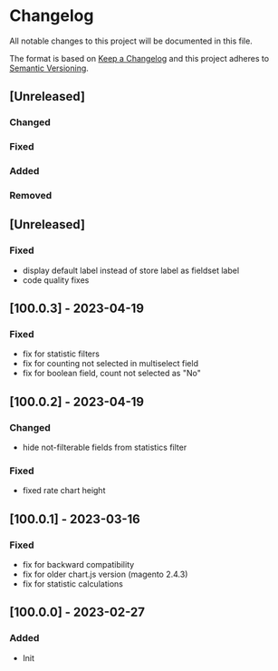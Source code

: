# Changelog
All notable changes to this project will be documented in this file.

The format is based on [Keep a Changelog](http://keepachangelog.com/en/1.0.0/)
and this project adheres to [Semantic Versioning](http://semver.org/spec/v2.0.0.html).

## [Unreleased]
### Changed
### Fixed
### Added
### Removed

## [Unreleased]
### Fixed
- display default label instead of store label as fieldset label
- code quality fixes

## [100.0.3] - 2023-04-19
### Fixed
- fix for statistic filters
- fix for counting not selected in multiselect field
- fix for boolean field, count not selected as "No"

## [100.0.2] - 2023-04-19
### Changed
- hide not-filterable fields from statistics filter
### Fixed
- fixed rate chart height

## [100.0.1] - 2023-03-16
### Fixed
- fix for backward compatibility
- fix for older chart.js version (magento 2.4.3)
- fix for statistic calculations

## [100.0.0] - 2023-02-27
### Added
- Init


